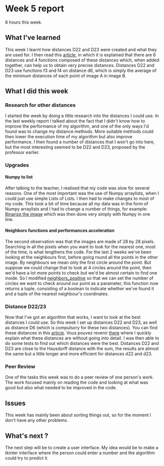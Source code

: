 # Week 5 report

8 hours this week.

## What I've learned

This week I learnt how distances D22 and D23 were created and what they are used for. I then read this [article](https://www.researchgate.net/publication/290011464_Modifications_of_hausdorff_distance_for_object_matching), in which it is explained that there are 6 distances and 4 functions composed of these distances which, when added together, can help us to obtain very precise distances. Distances D22 and D23 use functions f3 and f4 on distance d6, which is simply the average of the minimum distances of each point of image A in image B.

## What I did this week

### Research for other distances

I started the week by doing a little research into the distances I could use. In the last weekly report I talked about the fact that I didn't know how to improve the performance of my algorithm, and one of the only ways I'd found was to change my distance methods. More suitable methods could then lower the execution time of my algorithm but also improve performance.
I then found a number of distances that I won't go into here, but the most interesting seemed to be D22 and D23, proposed by the professor earlier.

### Upgrades

#### Numpy to list

After talking to the teacher, I realised that my code was slow for several reasons. One of the most important was the use of Numpy arraylists, when I could just use simple Lists of Lists. I then had to make changes to most of my code. This took a bit of time because all my data was in the form of Numpy arraylists and I had to change a number of things, for example: [Binarize the image](https://github.com/mathisdesaulty/MathisDESAULTY/blob/a31945060205931cf925a90a1cedf2749448470a/Object/image_user.py#L39-L45) which was then done very simply with Numpy in one line.

#### Neighbors functions and performances acceleration

The second observation was that the images are made of 28 by 28 pixels. Searching in all the pixels when you want to look for the nearest one, most of the time, is what lengthens the code. For the last 2 weeks we've been looking at the neighbours first, before going round all the points in the other image. By neighbours we mean only the first circle around the point. But suppose we could change that to look at 4 circles around the point, then we'd have a lot more points to check but we'd be almost certain to find one inside. So I modified [neighbors_positive](https://github.com/mathisdesaulty/MathisDESAULTY/blob/a31945060205931cf925a90a1cedf2749448470a/Object/math_tool.py#L32-L57) so that we can set the number of circles we want to check around our point as a parameter, this function now returns a tuple, consisting of a boolean to indicate whether we've found it and a tuple of the nearest neighbour's coordinates.

### Distance D22/23

Now that I've got an algorithm that works, I want to look at the best distances I could use. So this week I set up distances D22 and D23, as well as distance D6 (which is compulsory for these two distances). You can find these distances in this [article](https://www.researchgate.net/publication/290011464_Modifications_of_hausdorff_distance_for_object_matching). Vous pouvez revenir [there](https://github.com/mathisdesaulty/MathisDESAULTY/blob/a31945060205931cf925a90a1cedf2749448470a/Documentation/week%205%20report.md#L7) where I quickly explain what these distances are without going into detail.
I was then able to do some tests to find out which distances were the best. Distances D22 and D23 are close to the Hausdorff distance with the sum, the results are almost the same but a little longer and more efficient for distances d22 and d23. 

### Peer Review 

One of the tasks this week was to do a peer review of one person's work. The work focused mainly on reading the code and looking at what was good but also what needed to be improved in the code. 

## Issues

This week has mainly been about sorting things out, so for the moment I don't have any other problems.

## What's next ?    

The next step will be to create a user interface. My idea would be to make a tkinter interface where the person could enter a number and the algorithm could try to predict it.